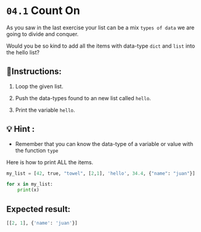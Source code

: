 # `04.1` Count On

As you saw in the last exercise your list can be a mix `types of data` we are going to divide and conquer.

Would you be so kind to add all the items with data-type `dict` and `list` into the hello list?

## 📝Instructions:

1. Loop the given list.

2. Push the data-types found to an new list called `hello`.

3. Print the variable `hello`.

## 💡 Hint :

+ Remember that you can know the data-type of a variable or value with the function `type`

Here is how to print ALL the items.

```py
my_list = [42, true, "towel", [2,1], 'hello', 34.4, {"name": "juan"}]

for x in my_list:
    print(x)
```

## Expected result:

```py
[[2, 1], {'name': 'juan'}]
```
